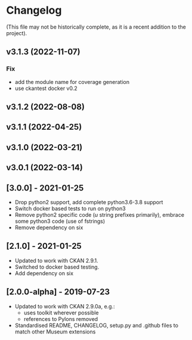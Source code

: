 # Changelog

(This file may not be historically complete, as it is a recent addition to the project).

## v3.1.3 (2022-11-07)

### Fix

- add the module name for coverage generation
- use ckantest docker v0.2

## v3.1.2 (2022-08-08)

## v3.1.1 (2022-04-25)

## v3.1.0 (2022-03-21)

## v3.0.1 (2022-03-14)

## [3.0.0] - 2021-01-25

- Drop python2 support, add complete python3.6-3.8 support
- Switch docker based tests to run on python3
- Remove python2 specific code (_u_ string prefixes primarily), embrace some python3 code (use of
  fstrings)
- Remove dependency on six

## [2.1.0] - 2021-01-25

- Updated to work with CKAN 2.9.1.
- Switched to docker based testing.
- Add dependency on six

## [2.0.0-alpha] - 2019-07-23

- Updated to work with CKAN 2.9.0a, e.g.:
    - uses toolkit wherever possible
    - references to Pylons removed
- Standardised README, CHANGELOG, setup.py and .github files to match other Museum extensions
